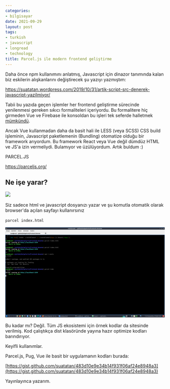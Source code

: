 ```yaml
---
categories:
- bilgisayar
date: 2021-09-29
layout: post
tags:
- turkish
- javascript
- longread
- technology
title: Parcel.js ile modern frontend geliştirme
---
```


Daha önce npm kullanımını anlatmış, Javascript için dinazor tanımında kalan biz eskilerin alışkanlarını değiştirecek şu yazıyı yazmıştım:

https://suatatan.wordpress.com/2019/10/31/artik-script-src-denerek-javascript-yazilmiyor/

Tabii bu yazıda geçen işlemler her frontend geliştirme sürecinde yenilenmesi gereken sıkıcı formaliteleri içeriyordu. Bu formalitere hiç girmeden Vue ve Firebase ile konsoldan bu işleri tek seferde halletmek [mümkündü](https://suatatan.wordpress.com/2019/04/26/firebase-kullanmaya-giris/).

Ancak Vue kullanmadan daha da basit hali ile LESS (veya SCSS) CSS build işleminin, Javascript paketlemenin (Bundling) otomatize olduğu bir framework arıyordum. Bu framework React veya Vue değil dümdüz HTML ve JS'a izin vermeliydi. Bulamıyor ve üzülüyordum. Artık buldum :)

PARCEL.JS

https://parceljs.org/

## Ne işe yarar?

![](/images/parcel-front.png)

Siz sadece html ve javascript dosyanızı yazar ve şu komutla otomatik olarak browser'da açılan sayfayı kullanırsınız

`parcel index.html`

[![](/images/resim.png)](https://suatatan.wordpress.com/wp-content/uploads/2021/09/resim.png)

Bu kadar mı? Değil. Tüm JS ekosistemi için örnek kodlar da sitesinde verilmiş. Kod çalıştıkça dist klasöründe yayına hazır optimize kodları barındırıyor.

Keyifli kullanımlar.

Parcel.js, Pug, Vue ile basit bir uygulamanın kodları burada:

[https://gist.github.com/suatatan/483d10e9e34b14f931f06af24e8948a3](https://gist.github.com/suatatan/483d10e9e34b14f931f06af24e8948a3)

Yayınlayınca yazarım.
